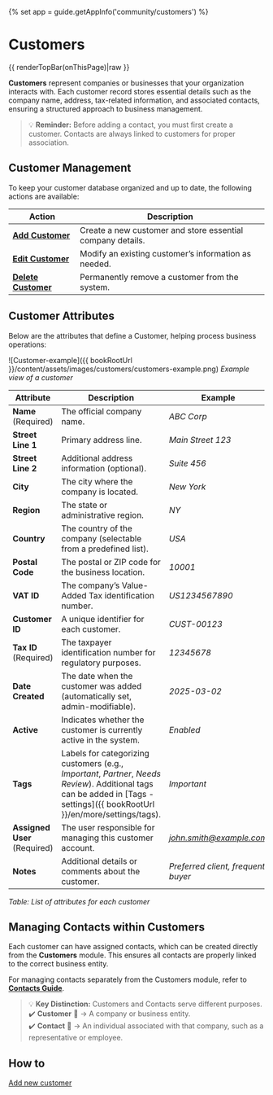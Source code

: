 {% set app = guide.getAppInfo('community/customers') %}

# Customers
{{ renderTopBar(onThisPage)|raw }}

**Customers** represent companies or businesses that your organization interacts with. Each customer record stores essential details such as the company name, address, tax-related information, and associated contacts, ensuring a structured approach to business management.

> 💡 **Reminder:** Before adding a contact, you must first create a customer. Contacts are always linked to customers for proper association.

## Customer Management

To keep your customer database organized and up to date, the following actions are available:

| Action                                           | Description                                                |
| ------------------------------------------------ | ---------------------------------------------------------- |
| **[Add Customer](customers/add-customer)**       | Create a new customer and store essential company details. |
| **[Edit Customer](customers/edit-customer)**     | Modify an existing customer’s information as needed.       |
| **[Delete Customer](customers/delete-customer)** | Permanently remove a customer from the system.             |

## Customer Attributes

Below are the attributes that define a Customer, helping process business operations:

![Customer-example]({{ bookRootUrl }}/content/assets/images/customers/customers-example.png)
*Example view of a customer*

| Attribute                    | Description                                                                                                                                                                   | Example                            |
| ---------------------------- | ----------------------------------------------------------------------------------------------------------------------------------------------------------------------------- | ---------------------------------- |
| **Name** (Required)          | The official company name.                                                                                                                                                    | *ABC Corp*                         |
| **Street Line 1**            | Primary address line.                                                                                                                                                         | *Main Street 123*                  |
| **Street Line 2**            | Additional address information (optional).                                                                                                                                    | *Suite 456*                        |
| **City**                     | The city where the company is located.                                                                                                                                        | *New York*                         |
| **Region**                   | The state or administrative region.                                                                                                                                           | *NY*                               |
| **Country**                  | The country of the company (selectable from a predefined list).                                                                                                               | *USA*                              |
| **Postal Code**              | The postal or ZIP code for the business location.                                                                                                                             | *10001*                            |
| **VAT ID**                   | The company’s Value-Added Tax identification number.                                                                                                                          | *US1234567890*                     |
| **Customer ID**              | A unique identifier for each customer.                                                                                                                                        | *CUST-00123*                       |
| **Tax ID** (Required)        | The taxpayer identification number for regulatory purposes.                                                                                                                   | *12345678*                         |
| **Date Created**             | The date when the customer was added (automatically set, admin-modifiable).                                                                                                   | *2025-03-02*                       |
| **Active**                   | Indicates whether the customer is currently active in the system.                                                                                                             | *Enabled*                          |
| **Tags**                     | Labels for categorizing customers (e.g., *Important*, *Partner*, *Needs Review*). Additional tags can be added in [Tags - settings]({{ bookRootUrl }}/en/more/settings/tags). | *Important*                        |
| **Assigned User** (Required) | The user responsible for managing this customer account.                                                                                                                      | *<john.smith@example.com>*         |
| **Notes**                    | Additional details or comments about the customer.                                                                                                                            | *Preferred client, frequent buyer* |
*Table: List of attributes for each customer*

## Managing Contacts within Customers

Each customer can have assigned contacts, which can be created directly from the **Customers** module. This ensures all contacts are properly linked to the correct business entity.

For managing contacts separately from the Customers module, refer to **[Contacts Guide](contacts)**.

> 💡 **Key Distinction:** Customers and Contacts serve different purposes.  
> ✔️ **Customer** 🏢 → A company or business entity.  
> ✔️ **Contact** 👤 → An individual associated with that company, such as a representative or employee.  

## How to

<a class="btn btn-primary-outline" href="customers/add-customer"><span class="text">Add new customer</span></a>